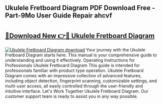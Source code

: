 ## Ukulele Fretboard Diagram PDF Download Free - Part-9Mo User Guide Repair ahcvf

# <h2><a href="http://dfqzs6.blite.top/?on=Ukulele+Fretboard+Diagram">🔗Download New 👉🔴 Ukulele Fretboard Diagram</a></h2>

[![Ukulele Fretboard Diagram download](https://i.imgur.com/lujVjoI.png)](http://dfqzs6.blite.top/?on=Ukulele+Fretboard+Diagram)
Your journey with the Ukulele Fretboard Diagram starts here. This manual is your comprehensive guide to understanding and using it effectively. Operating Instructions for Professionals Ukulele Fretboard Diagram This guide is intended for professionals familiar with product type operation. Ukulele Fretboard Diagram comes with an impressive collection of advanced features, including object detection, fingerprint scanning, customizable settings, and multi-user access, all easily controlled through the user-friendly and intuitive interface. Let's Work Together Ukulele Fretboard Diagram. Our customer support team is ready to assist you in any way possible.
